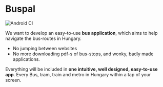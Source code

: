 # Buspal
![Android CI](https://github.com/FarkaschZoltan/buspal/workflows/Android%20CI/badge.svg?branch=master)

We want to develop an easy-to-use **bus application**, which aims to help navigate the bus-routes in Hungary. 
- No jumping between websites
- No more downloading pdf-s of bus-stops, and wonky, badly made applications.

Everything will be included in **one intuitive, well designed, easy-to-use app**. Every Bus, tram, train and metro in Hungary within a tap of your screen.
